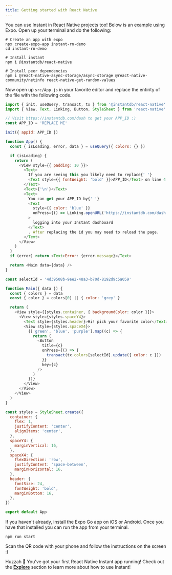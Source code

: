 ```yaml
---
title: Getting started with React Native
---
```


You can use Instant in React Native projects too! Below is an example using Expo. Open up your terminal and do the following:

```shell
# Create an app with expo
npx create-expo-app instant-rn-demo
cd instant-rn-demo

# Install instant
npm i @instantdb/react-native

# Install peer dependencies
npm i @react-native-async-storage/async-storage @react-native-community/netinfo react-native-get-random-values
```

Now open up `src/App.js` in your favorite editor and replace the entirity of the file with the following code.

```javascript
import { init, useQuery, transact, tx } from '@instantdb/react-native'
import { View, Text, Linking, Button, StyleSheet } from 'react-native'

// Visit https://instantdb.com/dash to get your APP_ID :)
const APP_ID = 'REPLACE ME'

init({ appId: APP_ID })

function App() {
  const { isLoading, error, data } = useQuery({ colors: {} })

  if (isLoading) {
    return (
      <View style={{ padding: 10 }}>
        <Text>
          If you are seeing this you likely need to replace{' '}
          <Text style={{ fontWeight: 'bold' }}>APP_ID</Text> on line 4
        </Text>
        <Text>{'\n'}</Text>
        <Text>
          You can get your APP_ID by{' '}
          <Text
            style={{ color: 'blue' }}
            onPress={() => Linking.openURL('https://instantdb.com/dash')}
          >
            logging into your Instant dashboard
          </Text>
          . After replacing the id you may need to reload the page.
        </Text>
      </View>
    )
  }
  if (error) return <Text>Error: {error.message}</Text>

  return <Main data={data} />
}

const selectId = '4d39508b-9ee2-48a3-b70d-8192d9c5a059'

function Main({ data }) {
  const { colors } = data
  const { color } = colors[0] || { color: 'grey' }

  return (
    <View style={[styles.container, { backgroundColor: color }]}>
      <View style={styles.spaceY4}>
        <Text style={styles.header}>Hi! pick your favorite color</Text>
        <View style={styles.spaceX4}>
          {['green', 'blue', 'purple'].map((c) => {
            return (
              <Button
                title={c}
                onPress={() => {
                  transact(tx.colors[selectId].update({ color: c }))
                }}
                key={c}
              />
            )
          })}
        </View>
      </View>
    </View>
  )
}

const styles = StyleSheet.create({
  container: {
    flex: 1,
    justifyContent: 'center',
    alignItems: 'center',
  },
  spaceY4: {
    marginVertical: 16,
  },
  spaceX4: {
    flexDirection: 'row',
    justifyContent: 'space-between',
    marginHorizontal: 16,
  },
  header: {
    fontSize: 24,
    fontWeight: 'bold',
    marginBottom: 16,
  },
})

export default App
```

If you haven't already, install the Expo Go app on iOS or Android. Once you have that installed you can run the app from your terminal.

```
npm run start
```

Scan the QR code with your phone and follow the instructions on the screen :)

Huzzah 🎉 You've got your first React Native Instant app running! Check out the [**Explore**](/docs/init) section to learn more about how to use Instant!
